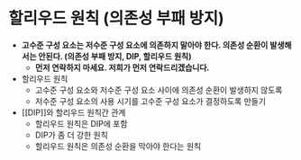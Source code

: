 # 할리우드 원칙 (의존성 부패 방지)

- **고수준 구성 요소는 저수준 구성 요소에 의존하지 말아야 한다. 의존성 순환이 발생해서는 안된다. (의존성 부패 방지, DIP, 할리우드 원칙)**
    - **먼저 연락하지 마세요. 저희가 먼저 연락드리겠습니다.**
- 할리우드 원칙
    - 고수준 구성 요소와 저수준 구성 요소 사이에 의존성 순환이 발생하지 않도록
    - 저수준 구성 요소의 사용 시기를 고수준 구성 요소가 결정하도록 만들기
- [[DIP]]와 할리우드 원칙간 관계
    - 할리우드 원칙은 DIP에 포함
    - DIP가 좀 더 강한 원칙
    - 할리우드 원칙은 의존성 순환을 막아야 한다는 원칙